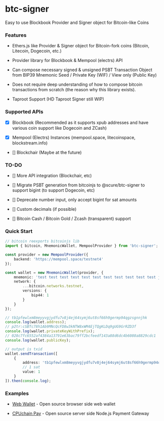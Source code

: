 # btc-signer

Easy to use Blockbook Provider and Signer object for Bitcoin-like Coins

### Features

- Ethers.js like Provider & Signer object for Bitcoin-fork coins (Bitcoin, Litecoin, Dogecoin, etc.)

- Provider library for Blockbook & Mempool (electrs) API

- Can compose necessary signed & unsigned PSBT Transaction Object from BIP39 Mnemonic Seed / Private Key (WIF) / View only (Public Key)

- Does not require deep understanding of how to compose bitcoin transactions from scratch (the reason why this library exists).

- Taproot Support (HD Taproot Signer still WIP)

### Supported APIs

- [x] Blockbook (Recommended as it supports xpub addresses and have various coin support like Dogecoin and ZCash)

- [x] Mempool (Electrs) Instances (mempool.space, litecoinspace, blockstream.info)

- [] Blockchair (Maybe at the future)

### TO-DO

- [] More API integration (Blockchair, etc)

- [] Migrate PSBT generation from bitcoinjs to @scure/btc-signer to support bigint (to support Dogecoin, etc)

- [] Deprecate number input, only accept bigint for sat amounts

- [] Custom decimals (if possible)

- [] Bitcoin Cash / Bitcoin Gold / Zcash (transparent) support

### Quick Start

```ts
// bitcoin reexports bitcoinjs lib
import { bitcoin, MnemonicWallet, MempoolProvider } from 'btc-signer';

const provider = new MempoolProvider({
    backend: 'https://mempool.space/testnet4'
});

const wallet = new MnemonicWallet(provider, {
    mnemonic: 'test test test test test test test test test test test junk',
    network: {
        ...bitcoin.networks.testnet,
        versions: {
            bip44: 1
        }
    }
});

// tb1pfewlxm8meyyvgjydfu7v8j4ej64symj6ut8sf66h9germp94qgzsgnnjhk
console.log(wallet.address);
// p2tr:cSBTc78h1Ab9MNcQcFD8w3kNTW8xWM4EjTQgKLDq9gUG9GrRZD3f
console.log(wallet.privateKeyWithPrefix);
// 028c7fc6552af4384a13791e63bac79ff2bcfeedf143a88d6dc4b6080a8829cdc1
console.log(wallet.publicKey);

// output is txid
wallet.sendTransaction([
    {
        address: 'tb1pfewlxm8meyyvgjydfu7v8j4ej64symj6ut8sf66h9germp94qgzsgnnjhk',
        // 1 sat
        value: 1
    }
]).then(console.log);
```

### Examples

- [Web Wallet](https://github.com/cpuchain/cpuchain-wallet) - Open source browser side web wallet

- [CPUchain Pay](https://github.com/cpuchain/cpuchain-pay) - Open source server side Node.js Payment Gateway

